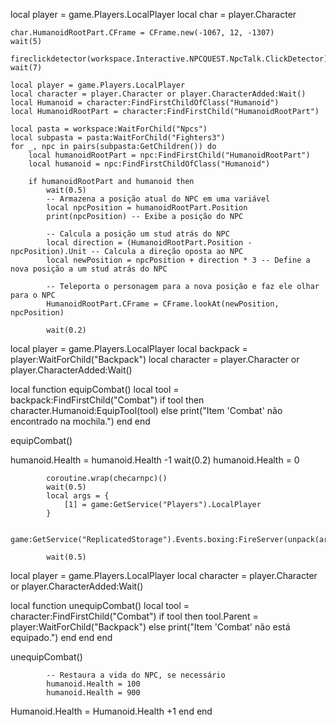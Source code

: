 local player = game.Players.LocalPlayer
    local char = player.Character

    char.HumanoidRootPart.CFrame = CFrame.new(-1067, 12, -1307)
    wait(5)

    fireclickdetector(workspace.Interactive.NPCQUEST.NpcTalk.ClickDetector)
    wait(7)

    local player = game.Players.LocalPlayer
    local character = player.Character or player.CharacterAdded:Wait()
    local Humanoid = character:FindFirstChildOfClass("Humanoid")
    local HumanoidRootPart = character:FindFirstChild("HumanoidRootPart")

    local pasta = workspace:WaitForChild("Npcs")
    local subpasta = pasta:WaitForChild("Fighters3")
    for _, npc in pairs(subpasta:GetChildren()) do
        local humanoidRootPart = npc:FindFirstChild("HumanoidRootPart")
        local humanoid = npc:FindFirstChildOfClass("Humanoid")

        if humanoidRootPart and humanoid then
            wait(0.5)
            -- Armazena a posição atual do NPC em uma variável
            local npcPosition = humanoidRootPart.Position
            print(npcPosition) -- Exibe a posição do NPC

            -- Calcula a posição um stud atrás do NPC
            local direction = (HumanoidRootPart.Position - npcPosition).Unit -- Calcula a direção oposta ao NPC
            local newPosition = npcPosition + direction * 3 -- Define a nova posição a um stud atrás do NPC

            -- Teleporta o personagem para a nova posição e faz ele olhar para o NPC
            HumanoidRootPart.CFrame = CFrame.lookAt(newPosition, npcPosition)

            wait(0.2)

            
            
local player = game.Players.LocalPlayer
local backpack = player:WaitForChild("Backpack")
local character = player.Character or player.CharacterAdded:Wait()

local function equipCombat()
    local tool = backpack:FindFirstChild("Combat")
    if tool then
        character.Humanoid:EquipTool(tool)
    else
        print("Item 'Combat' não encontrado na mochila.")
    end
end

equipCombat()
            
            

humanoid.Health = humanoid.Health -1
      wait(0.2)
            humanoid.Health = 0 
            

            coroutine.wrap(checarnpc)()
            wait(0.5)
            local args = {
                [1] = game:GetService("Players").LocalPlayer
            }

            game:GetService("ReplicatedStorage").Events.boxing:FireServer(unpack(args))

            wait(0.5)
            
            
local player = game.Players.LocalPlayer
local character = player.Character or player.CharacterAdded:Wait()

local function unequipCombat()
    local tool = character:FindFirstChild("Combat")
    if tool then
        tool.Parent = player:WaitForChild("Backpack")
    else
        print("Item 'Combat' não está equipado.")
    end
end
end

unequipCombat()

            -- Restaura a vida do NPC, se necessário
            humanoid.Health = 100
            humanoid.Health = 900
Humanoid.Health = Humanoid.Health +1
end
        end
    
